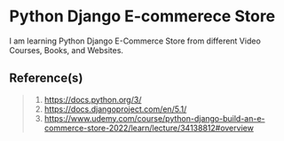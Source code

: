 # Python Django E-commerece Store

I am learning Python Django E-Commerce Store from different Video Courses, Books, and Websites.

## Reference(s)

> 1. <https://docs.python.org/3/>
> 1. <https://docs.djangoproject.com/en/5.1/>
> 1. <https://www.udemy.com/course/python-django-build-an-e-commerce-store-2022/learn/lecture/34138812#overview>
